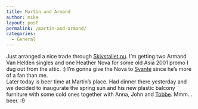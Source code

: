 ```yaml
---
title: Martin and Armand
author: mike
layout: post
permalink: /martin-and-armand/
categories:
  - General
---
```

Just arranged a nice trade through <a target="_new" href="http://www.skivstallet.nu">Skivstallet.nu</a>. I&#8217;m getting two Armand Van Helden singles and one Heather Nova for some old Asia 2001 promo I dug out from the attic. :) I&#8217;m gonna give the Nova to <a target="_new" href="http://rooster.linuxgods.com">Svante</a> since he&#8217;s more of a fan than me.  
Later today is beer time at Martin&#8217;s place. Had dinner there yesterday and we decided to inaugurate the spring sun and his new plastic balcony furniture with some cold ones together with Anna, John and <a target="_new" href="http://www.carlaberatio.com">Tobbe</a>. Mmm&#8230;beer. :9